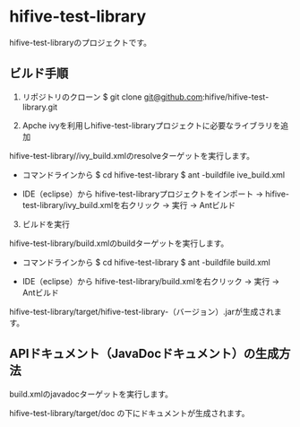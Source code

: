 hifive-test-library
====

hifive-test-libraryのプロジェクトです。

## ビルド手順

1. リポジトリのクローン
  $ git clone git@github.com:hifive/hifive-test-library.git

2. Apche ivyを利用しhifive-test-libraryプロジェクトに必要なライブラリを追加

hifive-test-library//ivy_build.xmlのresolveターゲットを実行します。

- コマンドラインから
    $ cd hifive-test-library
    $ ant -buildfile ive_build.xml

- IDE（eclipse）から
    hifive-test-libraryプロジェクトをインポート -> hifive-test-library/ivy_build.xmlを右クリック -> 実行 -> Antビルド

3. ビルドを実行

hifive-test-library/build.xmlのbuildターゲットを実行します。

- コマンドラインから
    $ cd hifive-test-library
    $ ant -buildfile build.xml

- IDE（eclipse）から
    hifive-test-library/build.xmlを右クリック -> 実行 -> Antビルド

hifive-test-library/target/hifive-test-library-（バージョン）.jarが生成されます。


## APIドキュメント（JavaDocドキュメント）の生成方法

build.xmlのjavadocターゲットを実行します。

hifive-test-library/target/doc の下にドキュメントが生成されます。
